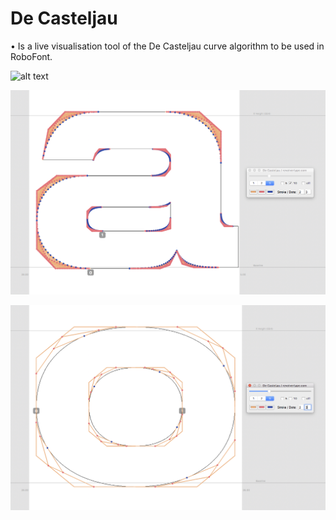 De Casteljau 
============

• Is a live visualisation tool of the De Casteljau curve algorithm to be used in RoboFont.


![alt text](https://github.com/luke-snider/de-casteljau/blob/master/casteljau_ani.gif)

![alt text](https://github.com/luke-snider/de-casteljau/blob/master/deCasteljau_screen1.png)


![alt text](https://github.com/luke-snider/de-casteljau/blob/master/deCasteljau_screen2.png)


